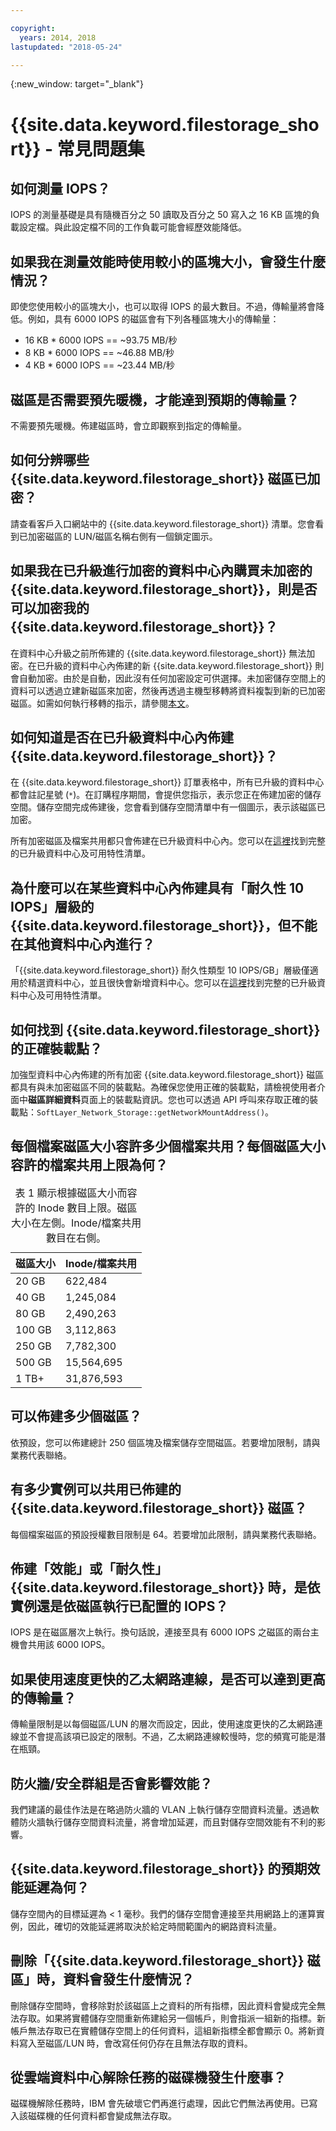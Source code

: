 ```yaml
---

copyright:
  years: 2014, 2018
lastupdated: "2018-05-24"

---
```

{:new_window: target="_blank"}

# {{site.data.keyword.filestorage_short}} - 常見問題集

## 如何測量 IOPS？

IOPS 的測量基礎是具有隨機百分之 50 讀取及百分之 50 寫入之 16 KB 區塊的負載設定檔。與此設定檔不同的工作負載可能會經歷效能降低。

## 如果我在測量效能時使用較小的區塊大小，會發生什麼情況？

即使您使用較小的區塊大小，也可以取得 IOPS 的最大數目。不過，傳輸量將會降低。例如，具有 6000 IOPS 的磁區會有下列各種區塊大小的傳輸量：

- 16 KB * 6000 IOPS == ~93.75 MB/秒
- 8 KB * 6000 IOPS == ~46.88 MB/秒
- 4 KB * 6000 IOPS == ~23.44 MB/秒


## 磁區是否需要預先暖機，才能達到預期的傳輸量？

不需要預先暖機。佈建磁區時，會立即觀察到指定的傳輸量。

## 如何分辨哪些 {{site.data.keyword.filestorage_short}} 磁區已加密？

請查看客戶入口網站中的 {{site.data.keyword.filestorage_short}} 清單。您會看到已加密磁區的 LUN/磁區名稱右側有一個鎖定圖示。

## 如果我在已升級進行加密的資料中心內購買未加密的 {{site.data.keyword.filestorage_short}}，則是否可以加密我的 {{site.data.keyword.filestorage_short}}？

在資料中心升級之前所佈建的 {{site.data.keyword.filestorage_short}} 無法加密。在已升級的資料中心內佈建的新 {{site.data.keyword.filestorage_short}} 則會自動加密。由於是自動，因此沒有任何加密設定可供選擇。未加密儲存空間上的資料可以透過立建新磁區來加密，然後再透過主機型移轉將資料複製到新的已加密磁區。如需如何執行移轉的指示，請參閱[本文](/docs/infrastructure/FileStorage/migrate-file-storage-encrypted-file-storage.html)。

## 如何知道是否在已升級資料中心內佈建 {{site.data.keyword.filestorage_short}}？

在 {{site.data.keyword.filestorage_short}} 訂單表格中，所有已升級的資料中心都會註記星號 (`*`)。在訂購程序期間，會提供您指示，表示您正在佈建加密的儲存空間。儲存空間完成佈建後，您會看到儲存空間清單中有一個圖示，表示該磁區已加密。 

所有加密磁區及檔案共用都只會佈建在已升級資料中心內。您可以在[這裡](/docs//infrastructure/BlockStorage/new-ibm-block-and-file-storage-location-and-features.html)找到完整的已升級資料中心及可用特性清單。

## 為什麼可以在某些資料中心內佈建具有「耐久性 10 IOPS」層級的 {{site.data.keyword.filestorage_short}}，但不能在其他資料中心內進行？

「{{site.data.keyword.filestorage_short}} 耐久性類型 10 IOPS/GB」層級僅適用於精選資料中心，並且很快會新增資料中心。您可以在[這裡](/docs//infrastructure/BlockStorage/new-ibm-block-and-file-storage-location-and-features.html)找到完整的已升級資料中心及可用特性清單。

## 如何找到 {{site.data.keyword.filestorage_short}} 的正確裝載點？

加強型資料中心內佈建的所有加密 {{site.data.keyword.filestorage_short}} 磁區都具有與未加密磁區不同的裝載點。為確保您使用正確的裝載點，請檢視使用者介面中**磁區詳細資料**頁面上的裝載點資訊。您也可以透過 API 呼叫來存取正確的裝載點：`SoftLayer_Network_Storage::getNetworkMountAddress()`。

## 每個檔案磁區大小容許多少個檔案共用？每個磁區大小容許的檔案共用上限為何？

<table>
  <caption>表 1 顯示根據磁區大小而容許的 Inode 數目上限。磁區大小在左側。Inode/檔案共用數目在右側。</caption>
  <thead>
    <tr>
      <th>磁區大小</th>
      <th>Inode/檔案共用</th>
    </tr>
  </thead>
  <tbody>
    <tr>
      <td>20 GB </td>
      <td>622,484</td>
    </tr>
    <tr>
      <td>40 GB </td>
      <td>1,245,084</td>
    </tr>          
    <tr>
      <td>80 GB</td>
      <td>2,490,263</td>
    </tr>          
    <tr>
      <td>100 GB</td>
      <td>3,112,863</td>
    </tr>          
    <tr>
      <td>250 GB</td>
      <td>7,782,300</td>
    </tr>          
    <tr>
      <td>500 GB</td>
      <td>15,564,695</td>
    </tr>
    <tr>
      <td>1 TB+</td>
      <td>31,876,593</td>
    </tr>
   </tbody>
</table>

## 可以佈建多少個磁區？

依預設，您可以佈建總計 250 個區塊及檔案儲存空間磁區。若要增加限制，請與業務代表聯絡。

## 有多少實例可以共用已佈建的 {{site.data.keyword.filestorage_short}} 磁區？

每個檔案磁區的預設授權數目限制是 64。若要增加此限制，請與業務代表聯絡。

## 佈建「效能」或「耐久性」{{site.data.keyword.filestorage_short}} 時，是依實例還是依磁區執行已配置的 IOPS？

IOPS 是在磁區層次上執行。換句話說，連接至具有 6000 IOPS 之磁區的兩台主機會共用該 6000 IOPS。

## 如果使用速度更快的乙太網路連線，是否可以達到更高的傳輸量？

傳輸量限制是以每個磁區/LUN 的層次而設定，因此，使用速度更快的乙太網路連線並不會提高該項已設定的限制。不過，乙太網路連線較慢時，您的頻寬可能是潛在瓶頸。

## 防火牆/安全群組是否會影響效能？

我們建議的最佳作法是在略過防火牆的 VLAN 上執行儲存空間資料流量。透過軟體防火牆執行儲存空間資料流量，將會增加延遲，而且對儲存空間效能有不利的影響。

## {{site.data.keyword.filestorage_short}} 的預期效能延遲為何？   

儲存空間內的目標延遲為 < 1 毫秒。我們的儲存空間會連接至共用網路上的運算實例，因此，確切的效能延遲將取決於給定時間範圍內的網路資料流量。

## 刪除「{{site.data.keyword.filestorage_short}} 磁區」時，資料會發生什麼情況？

刪除儲存空間時，會移除對於該磁區上之資料的所有指標，因此資料會變成完全無法存取。如果將實體儲存空間重新佈建給另一個帳戶，則會指派一組新的指標。新帳戶無法存取已在實體儲存空間上的任何資料，這組新指標全都會顯示 0。將新資料寫入至磁區/LUN 時，會改寫任何仍存在且無法存取的資料。

## 從雲端資料中心解除任務的磁碟機發生什麼事？

磁碟機解除任務時，IBM 會先破壞它們再進行處理，因此它們無法再使用。已寫入該磁碟機的任何資料都會變成無法存取。
